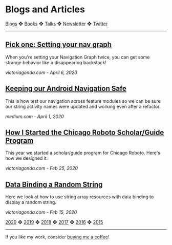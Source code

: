 # Blogs and Articles

[Blogs](blogs.md) ❖ [Books](books.md) ❖ [Talks](talks.md) ❖ [Newsletter](https://tinyletter.com/vgonda) ❖ [Twitter](https://twitter.com/TTGonda)

---

## [Pick one: Setting your nav graph](blogs/2020/nav-graph-pick-one.md)
When you're setting your Navigation Graph twice, you can get some strange behavior like a disappearing backstack!

_victoriagonda.com - April 6, 2020_

## [Keeping our Android Navigation Safe](https://medium.com/making-meetup/keeping-our-navigation-safe-cf422b93421c)
This is how test our navigation across feature modules so we can be sure our string activity names were updated and working even after a refactor.

_medium.com - April 1, 2020_


## [How I Started the Chicago Roboto Scholar/Guide Program](blogs/2020/chicago-roboto-scholar-guide.md)
This year we started a scholar/guide program for Chicago Roboto. Here's how we designed it.

_victoriagonda.com - Feb 25, 2020_


## [Data Binding a Random String](blogs/2020/data-binding-random.md)
Here we look at how to use string array resources with data binding to display a random string.

_victoriagonda.com - Feb 15, 2020_


[2020](blogs.md) ❖ [2019](blogs/2019.md) ❖ [2018](blogs/2018.md) ❖ [2017](blogs/2017.md) ❖ [2016](blogs/2016.md) ❖ [2015](blogs/2015.md)

---

If you like my work, consider [buying me a coffee](https://www.buymeacoffee.com/96JjLEW)!

